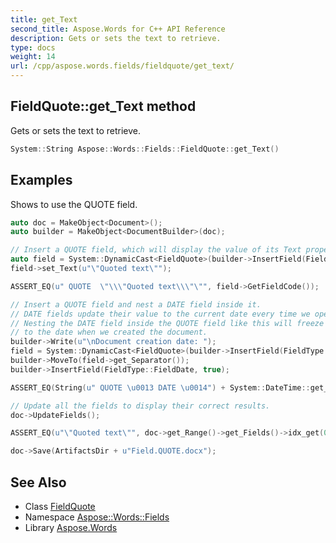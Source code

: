 ```yaml
---
title: get_Text
second_title: Aspose.Words for C++ API Reference
description: Gets or sets the text to retrieve.
type: docs
weight: 14
url: /cpp/aspose.words.fields/fieldquote/get_text/
---
```

## FieldQuote::get_Text method


Gets or sets the text to retrieve.

```cpp
System::String Aspose::Words::Fields::FieldQuote::get_Text()
```


## Examples



Shows to use the QUOTE field. 
```cpp
auto doc = MakeObject<Document>();
auto builder = MakeObject<DocumentBuilder>(doc);

// Insert a QUOTE field, which will display the value of its Text property.
auto field = System::DynamicCast<FieldQuote>(builder->InsertField(FieldType::FieldQuote, true));
field->set_Text(u"\"Quoted text\"");

ASSERT_EQ(u" QUOTE  \"\\\"Quoted text\\\"\"", field->GetFieldCode());

// Insert a QUOTE field and nest a DATE field inside it.
// DATE fields update their value to the current date every time we open the document using Microsoft Word.
// Nesting the DATE field inside the QUOTE field like this will freeze its value
// to the date when we created the document.
builder->Write(u"\nDocument creation date: ");
field = System::DynamicCast<FieldQuote>(builder->InsertField(FieldType::FieldQuote, true));
builder->MoveTo(field->get_Separator());
builder->InsertField(FieldType::FieldDate, true);

ASSERT_EQ(String(u" QUOTE \u0013 DATE \u0014") + System::DateTime::get_Now().get_Date().ToShortDateString() + u"\u0015", field->GetFieldCode());

// Update all the fields to display their correct results.
doc->UpdateFields();

ASSERT_EQ(u"\"Quoted text\"", doc->get_Range()->get_Fields()->idx_get(0)->get_Result());

doc->Save(ArtifactsDir + u"Field.QUOTE.docx");
```

## See Also

* Class [FieldQuote](../)
* Namespace [Aspose::Words::Fields](../../)
* Library [Aspose.Words](../../../)
